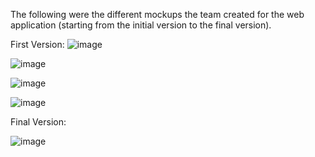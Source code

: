 The following were the different mockups the team created for the web application (starting from the initial version to the final version). 

First Version: 
![image](https://cloud.githubusercontent.com/assets/12967253/8462632/26dbb80e-2003-11e5-942e-edc106b843c1.png)

![image](https://cloud.githubusercontent.com/assets/12967253/8462643/35ac7968-2003-11e5-8298-80f4d99bb073.png)

![image](https://cloud.githubusercontent.com/assets/12967253/8462667/51c01bb4-2003-11e5-8918-3c556ed28608.png)

![image](https://cloud.githubusercontent.com/assets/12967253/8462674/5f188c9c-2003-11e5-8838-3474d7aef49b.png)

Final Version: 

![image](https://cloud.githubusercontent.com/assets/12967253/8462685/72566130-2003-11e5-8334-80ab1a0e5028.png)

